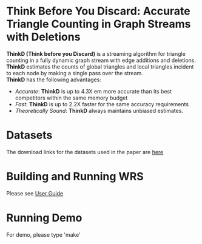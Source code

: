 Think Before You Discard: Accurate Triangle Counting in Graph Streams with Deletions
========================

**ThinkD (Think before you Discard)** is a streaming algorithm for triangle counting in a fully dynamic graph stream with edge additions and deletions.  
**ThinkD** estimates the counts of global triangles and local triangles incident to each node by making a single pass over the stream.  
**ThinkD** has the following advantages:  
 * *Accurate*: **ThinkD** is up to 4.3X em more accurate than its best competitors within the same memory budget  
 * *Fast*: **ThinkD** is up to 2.2X faster for the same accuracy requirements  
 * *Theoretically Sound*: **ThinkD** always maintains unbiased estimates.

Datasets
========================
The download links for the datasets used in the paper are [here](http://www.cs.cmu.edu/~kijungs/thinkd/)

Building and Running WRS
========================
Please see [User Guide](user_guide.pdf)

Running Demo
========================
For demo, please type 'make'


